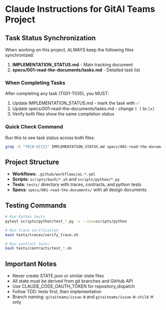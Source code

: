 # Claude Instructions for GitAI Teams Project

## Task Status Synchronization

When working on this project, ALWAYS keep the following files synchronized:

1. **IMPLEMENTATION_STATUS.md** - Main tracking document
2. **specs/001-read-the-documents/tasks.md** - Detailed task list

### When Completing Tasks

After completing any task (T001-T035), you MUST:

1. Update IMPLEMENTATION_STATUS.md - mark the task with ✅
2. Update specs/001-read-the-documents/tasks.md - change `[ ]` to `[x]`
3. Verify both files show the same completion status

### Quick Check Command

Run this to see task status across both files:
```bash
grep -E "T0[0-9]{2}" IMPLEMENTATION_STATUS.md specs/001-read-the-documents/tasks.md
```

## Project Structure

- **Workflows**: `.github/workflows/ai-*.yml`
- **Scripts**: `scripts/bash/*.sh` and `scripts/python/*.py`
- **Tests**: `tests/` directory with traces, contracts, and python tests
- **Specs**: `specs/001-read-the-documents/` with all design documents

## Testing Commands

```bash
# Run Python tests
pytest scripts/python/test_*.py -v --cov=scripts/python

# Run trace verification
bash tests/traces/verify_trace.sh

# Run contract tests
bash tests/contracts/test_*.sh
```

## Important Notes

- Never create STATE.json or similar state files
- All state must be derived from git branches and GitHub API
- Use CLAUDE_CODE_OAUTH_TOKEN for repository_dispatch
- Follow TDD: tests first, then implementation
- Branch naming: `gitaiteams/issue-N` and `gitaiteams/issue-N-child-M` only